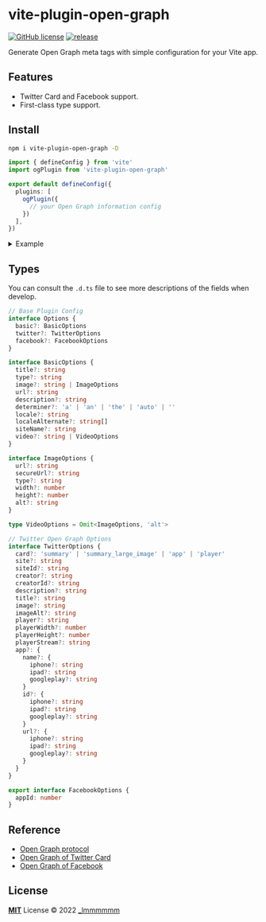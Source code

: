 # vite-plugin-open-graph

[![GitHub license](https://img.shields.io/github/license/Lmmmmmm-bb/vite-plugin-open-graph)](https://github.com/Lmmmmmm-bb/vite-plugin-open-graph/blob/main/LICENSE)
[![release](https://img.shields.io/github/v/release/Lmmmmmm-bb/vite-plugin-open-graph)](https://github.com/Lmmmmmm-bb/vite-plugin-open-graph/releases)

Generate Open Graph meta tags with simple configuration for your Vite app.

## Features

- Twitter Card and Facebook support.
- First-class type support.

## Install

```bash
npm i vite-plugin-open-graph -D
```

```ts
import { defineConfig } from 'vite'
import ogPlugin from 'vite-plugin-open-graph'

export default defineConfig({
  plugins: [
    ogPlugin({
      // your Open Graph information config
    })
  ],
})
```

<details>
<summary>Example</summary>

```ts
import { defineConfig } from 'vite'
import ogPlugin from 'vite-plugin-open-graph'
import type { Options } from 'vite-plugin-open-graph'

const ogOptions: Options = {
  basic: {
    url: 'https://lmmmmmm.me',
    title: '_lmmmmmm',
    type: 'image.png',
    image: 'https://lmmmmmm.me/avatar.png',
    determiner: 'auto',
    description: '_lmmmmmm, Front-end Developer.',
    locale: 'zh_CN',
    localeAlternate: ['fr_FR', 'es_ES'],
    siteName: '_lmmmmmm',
    audio: {
      url: 'audio url',
      secureUrl: 'audio secure url',
      type: 'video.movie',
    },
    video: 'video meta',
  },
  twitter: {
    image: 'https://lmmmmmm.me/avatar.png',
    imageAlt: 'twitter image alt',
    player: 'player',
    playerWidth: 1200,
    playerHeight: 600,
    playerStream: 'player stream',
    app: {
      name: {
        iphone: 'iphone name',
        ipad: 'ipad name',
        googleplay: 'google play name',
      },
      id: {
        iphone: 'iphone url',
        ipad: 'ipad url',
        googleplay: 'google play url',
      },
      url: {
        iphone: 'iphone url',
        ipad: 'ipad url',
        googleplay: 'google play url',
      },
    },
  },
  facebook: {
    appId: 123456,
  },
}

export default defineConfig({
  plugins: [ogPlugin(ogOptions)],
})
```

```html
<!-- this config will generated inside html head tag -->
<meta property="og:url" content="https://lmmmmmm.me">
<meta property="og:title" content="_lmmmmmm">
<meta property="og:type" content="image.png">
<meta property="og:image" content="https://lmmmmmm.me/avatar.png">
<meta property="og:determiner" content="auto">
<meta property="og:description" content="_lmmmmmm, Front-end Developer.">
<meta property="og:locale" content="zh_CN">
<meta property="og:locale:alternate" content="fr_FR">
<meta property="og:locale:alternate" content="es_ES">
<meta property="og:site_name" content="_lmmmmmm">
<meta property="og:audio:url" content="audio url">
<meta property="og:audio:secure_url" content="audio secure url">
<meta property="og:audio:type" content="video.movie">
<meta property="og:video" content="video meta">
<meta name="twitter:image" content="https://lmmmmmm.me/avatar.png">
<meta name="twitter:image:alt" content="twitter image alt">
<meta name="twitter:player" content="player">
<meta name="twitter:player:width" content="1200">
<meta name="twitter:player:height" content="600">
<meta name="twitter:player:stream" content="player stream">
<meta name="twitter:app:name:iphone" content="iphone name">
<meta name="twitter:app:name:ipad" content="ipad name">
<meta name="twitter:app:name:googleplay" content="google play name">
<meta name="twitter:app:id:iphone" content="iphone url">
<meta name="twitter:app:id:ipad" content="ipad url">
<meta name="twitter:app:id:googleplay" content="google play url">
<meta name="twitter:app:url:iphone" content="iphone url">
<meta name="twitter:app:url:ipad" content="ipad url">
<meta name="twitter:app:url:googleplay" content="google play url">
<meta name="fb:app_id" content="123456">
```
</details>

## Types

You can consult the `.d.ts` file to see more descriptions of the fields when develop.

```ts
// Base Plugin Config
interface Options {
  basic?: BasicOptions
  twitter?: TwitterOptions
  facebook?: FacebookOptions
}

interface BasicOptions {
  title?: string
  type?: string
  image?: string | ImageOptions
  url?: string
  description?: string
  determiner?: 'a' | 'an' | 'the' | 'auto' | ''
  locale?: string
  localeAlternate?: string[]
  siteName?: string
  video?: string | VideoOptions
}
```

```ts
interface ImageOptions {
  url?: string
  secureUrl?: string
  type?: string
  width?: number
  height?: number
  alt?: string
}

type VideoOptions = Omit<ImageOptions, 'alt'>
```

```ts
// Twitter Open Graph Options
interface TwitterOptions {
  card?: 'summary' | 'summary_large_image' | 'app' | 'player'
  site?: string
  siteId?: string
  creator?: string
  creatorId?: string
  description?: string
  title?: string
  image?: string
  imageAlt?: string
  player?: string
  playerWidth?: number
  playerHeight?: number
  playerStream?: string
  app?: {
    name?: {
      iphone?: string
      ipad?: string
      googleplay?: string
    }
    id?: {
      iphone?: string
      ipad?: string
      googleplay?: string
    }
    url?: {
      iphone?: string
      ipad?: string
      googleplay?: string
    }
  }
}
```

```ts
export interface FacebookOptions {
  appId: number
}
```

## Reference

- [Open Graph protocol](https://ogp.me/)
- [Open Graph of Twitter Card](https://developer.twitter.com/en/docs/twitter-for-websites/cards/overview/abouts-cards)
- [Open Graph of Facebook](https://developers.facebook.com/docs/sharing/webmasters/)

## License

[**MIT**](./LICENSE) License © 2022 [\_lmmmmmm](https://github.com/Lmmmmmm-bb)
